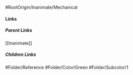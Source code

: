 #RootOrigin/Inanimate/Mechanical
#### Links
##### Parent Links
[[Inanimate]]
##### Children Links
#Folder/Reference
#Folder/Color/Green
#Folder/Subcolor/1
